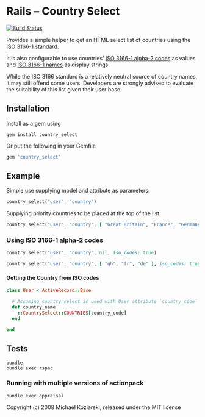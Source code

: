# Rails – Country Select
[![Build Status](https://travis-ci.org/stefanpenner/country_select.png?branch=master)](https://travis-ci.org/stefanpenner/country_select)

Provides a simple helper to get an HTML select list of countries using the
[ISO 3166-1 standard](https://en.wikipedia.org/wiki/ISO_3166-1).

It is also configurable to use countries'
[ISO 3166-1 alpha-2 codes](https://en.wikipedia.org/wiki/ISO_3166-1_alpha-2)
as values and
[ISO 3166-1 names](https://en.wikipedia.org/wiki/ISO_3166-1)
as display strings.

While the ISO 3166 standard is a relatively neutral source of country
names, it may still offend some users. Developers are strongly advised
to evaluate the suitability of this list given their user base.

## Installation

Install as a gem using

```shell
gem install country_select
```
Or put the following in your Gemfile

```ruby
gem 'country_select'
```

## Example

Simple use supplying model and attribute as parameters:

```ruby
country_select("user", "country")
```

Supplying priority countries to be placed at the top of the list:

```ruby
country_select("user", "country", [ "Great Britain", "France", "Germany" ])
```

### Using ISO 3166-1 alpha-2 codes

```ruby
country_select("user", "country", nil, iso_codes: true)
```

```ruby
country_select("user", "country", [ "gb", "fr", "de" ], iso_codes: true)
```

#### Getting the Country from ISO codes

```ruby
class User < ActiveRecord::Base

  # Assuming country_select is used with User attribute `country_code`
  def country_name
    ::CountrySelect::COUNTRIES[country_code]
  end

end
```

## Tests

```shell
bundle
bundle exec rspec
```

### Running with multiple versions of actionpack

```shell
bundle exec appraisal
```

Copyright (c) 2008 Michael Koziarski, released under the MIT license
